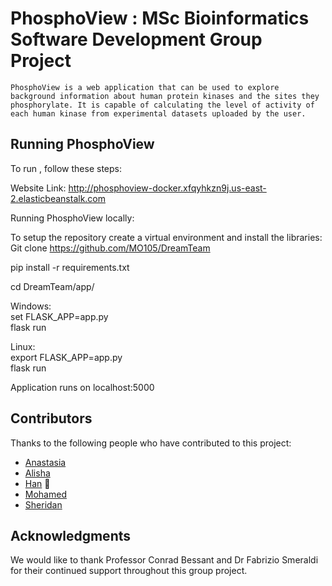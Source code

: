# PhosphoView : MSc Bioinformatics Software Development Group Project

`PhosphoView is a web application that can be used to explore background information about human protein kinases and the sites they phosphorylate. It is capable of calculating the level of activity of each human kinase from experimental datasets uploaded by the user.`

## Running PhosphoView

To run <PhosphoView>, follow these steps:
  
Website Link: 
http://phosphoview-docker.xfqyhkzn9j.us-east-2.elasticbeanstalk.com

Running PhosphoView locally:

To setup the repository create a virtual environment and install the libraries: <br />
Git clone https://github.com/MO105/DreamTeam
 
pip install -r requirements.txt
 
cd DreamTeam/app/
 
Windows: <br />
set FLASK_APP=app.py<br />
flask run
 
Linux: <br />
export FLASK_APP=app.py<br />
flask run
 
 
Application runs on localhost:5000



## Contributors

Thanks to the following people who have contributed to this project:

* [Anastasia](https://thumbs.gfycat.com/SorrowfulAncientGiantschnauzer-size_restricted.gif) 
* [Alisha](https://media.tenor.com/images/47851be5f91384a549945a5e8aa3d915/tenor.gif)
* [Han](https://i.kym-cdn.com/photos/images/original/001/101/482/d72.gif) 🐛
* [Mohamed](https://github.com/MO105) 
* [Sheridan](https://i.imgur.com/zUChZTK.gif) 

## Acknowledgments

We would like to thank Professor Conrad Bessant and Dr Fabrizio Smeraldi for their continued support throughout this group project.
